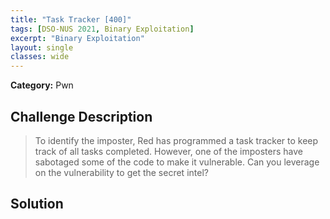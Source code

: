 ```yaml
---
title: "Task Tracker [400]"
tags: [DSO-NUS 2021, Binary Exploitation]
excerpt: "Binary Exploitation"
layout: single
classes: wide
--- 
```


**Category:** Pwn

## Challenge Description

> To identify the imposter, Red has programmed a task tracker to keep track of all tasks completed. However, one of the imposters have sabotaged some of the code to make it vulnerable. Can you leverage on the vulnerability to get the secret intel?

## Solution

